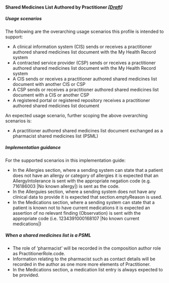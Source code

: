 #### Shared Medicines List Authored by Practitioner *[[Draft](http://hl7.org/fhir/stu3/valueset-publication-status.html)]*

##### Usage scenarios 

The following are the overarching usage scenarios this profile is intended to support:

* A clinical information system (CIS) sends or receives a practitioner authored shared medicines list document with the My Health Record system
* A contracted service provider (CSP) sends or receives a practitioner authored shared medicines list document with the My Health Record system
* A CIS sends or receives a practitioner authored shared medicines list document with another CIS or CSP
* A CSP sends or receives a practitioner authored shared medicines list document with a CIS or another CSP
* A registered portal or registered repository receives a practitioner authored shared medicines list document

An expected usage scenario, further scoping the above overarching scenarios is:
* A practitioner authored shared medicines list document exchanged as a pharmacist shared medicines list (PSML)

#####  Implementation guidance 

For the supported scenarios in this implementation guide:

* In the Allergies section, where a sending system can state that a patient does not have an allergy or category of allergies it is expected that an AllergyIntolerance is sent with the appropriate negation code (e.g. 716186003 \|No known allergy\|) is sent as the code.
* In the Allerguies section, where a sending system does not have any clinical data to provide it is expected that section.emptyReason is used.
* In the Medications section, where a sending system can state that a patient is known not to have current medications it is expected an assertion of no relevant finding (Observation) is sent with the appropriate code (i.e. 1234391000168107 \|No known current medications\|) 


##### When a shared medicines list is a PSML

* The role of ‘pharmacist’ will be recorded in the composition author role as PractitionerRole.code.
* Information relating to the pharmacist such as contact details will be recorded in the author as one more more elements of Practitioner.
* In the Medications section, a medication list entry is always expected to be provided.



 
  
   

